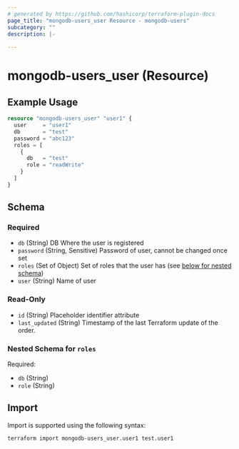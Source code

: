 ```yaml
---
# generated by https://github.com/hashicorp/terraform-plugin-docs
page_title: "mongodb-users_user Resource - mongodb-users"
subcategory: ""
description: |-
  
---
```


# mongodb-users_user (Resource)



## Example Usage

```terraform
resource "mongodb-users_user" "user1" {
  user     = "user1"
  db       = "test"
  password = "abc123"
  roles = [
    {
      db   = "test"
      role = "readWrite"
    }
  ]
}
```

<!-- schema generated by tfplugindocs -->
## Schema

### Required

- `db` (String) DB Where the user is registered
- `password` (String, Sensitive) Password of user, cannot be changed once set
- `roles` (Set of Object) Set of roles that the user has (see [below for nested schema](#nestedatt--roles))
- `user` (String) Name of user

### Read-Only

- `id` (String) Placeholder identifier attribute
- `last_updated` (String) Timestamp of the last Terraform update of the order.

<a id="nestedatt--roles"></a>
### Nested Schema for `roles`

Required:

- `db` (String)
- `role` (String)

## Import

Import is supported using the following syntax:

```shell
terraform import mongodb-users_user.user1 test.user1
```
